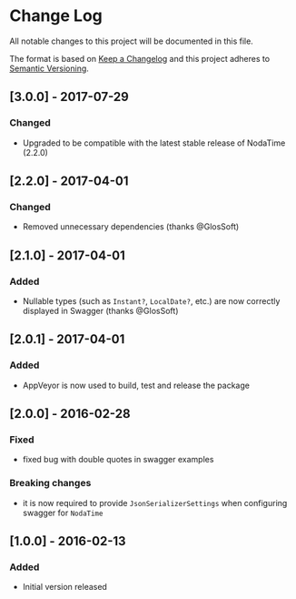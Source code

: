 # Change Log
All notable changes to this project will be documented in this file.

The format is based on [Keep a Changelog](http://keepachangelog.com/)
and this project adheres to [Semantic Versioning](http://semver.org/).

## [3.0.0] - 2017-07-29
### Changed
- Upgraded to be compatible with the latest stable release of NodaTime (2.2.0)

## [2.2.0] - 2017-04-01
### Changed
- Removed unnecessary dependencies (thanks @GlosSoft)

## [2.1.0] - 2017-04-01
### Added
- Nullable types (such as `Instant?`, `LocalDate?`, etc.) are now correctly displayed in Swagger (thanks @GlosSoft)

## [2.0.1] - 2017-04-01
### Added
- AppVeyor is now used to build, test and release the package

## [2.0.0] - 2016-02-28
### Fixed
- fixed bug with double quotes in swagger examples
### Breaking changes
 - it is now required to provide `JsonSerializerSettings` when configuring swagger for `NodaTime`

## [1.0.0] - 2016-02-13
### Added
- Initial version released
